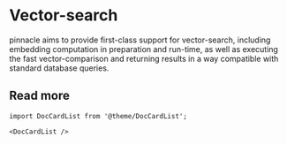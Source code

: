 # Vector-search

pinnacle aims to provide first-class support for 
vector-search, including embedding computation in preparation
and run-time, as well as executing the fast vector-comparison 
and returning results in a way compatible with standard database
queries.

## Read more

```mdx-code-block
import DocCardList from '@theme/DocCardList';

<DocCardList />
```
